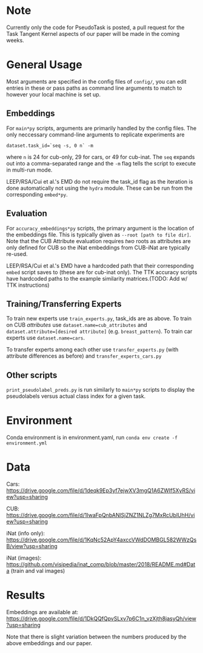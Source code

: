 # Note

Currently only the code for PseudoTask is posted, a pull request for the Task Tangent Kernel aspects of our paper will be made in the coming weeks.

# General Usage

Most arguments are specified in the config files of `config/`, you can edit entries in these or pass paths as command line arguments to match to however your local machine is set up.

## Embeddings

For `main*py` scripts, arguments are primarily handled by the config files. The only neccessary command-line arguments to replicate experiments are 
```
dataset.task_id=`seq -s, 0 n` -m
```
where `n` is 24 for cub-only, 29 for cars, or 49 for cub-inat. The `seq` expands out into a comma-separated range and the `-m` flag tells the script to execute in multi-run mode.

LEEP/RSA/Cui et al.'s EMD do not require the task_id flag as the iteration is done automatically not using the `hydra` module. These can be run from the corresponding `embed*py`.




## Evaluation

For `accuracy_embeddings*py` scripts, the primary argument is the location of the embeddings file. This is typically given as `--root [path to file dir]`.
Note that the CUB Attribute evaluation requires *two* roots as attributes are only defined for CUB so the iNat embeddings from CUB-iNat are typically re-used.

LEEP/RSA/Cui et al.'s EMD have a hardcoded path that their corresponding `embed` script saves to (these are for cub-inat only). The TTK accuracy scripts have hardcoded paths to the example similarity matrices.(TODO: Add w/ TTK instructions)

## Training/Transferring Experts

To train new experts use `train_experts.py`, task_ids are as above. To train on CUB *attributes* use `dataset.name=cub_attributes` and `dataset.attribute=[desired attribute]` (e.g. `breast_pattern`). To train car experts use `dataset.name=cars`.

To transfer experts among each other use `transfer_experts.py` (with attribute differences as before) and `transfer_experts_cars.py` 


## Other scripts

`print_pseudolabel_preds.py` is run similarly to `main*py` scripts to display the pseudolabels versus actual class index for a given task.


# Environment

Conda environment is in environment.yaml, run `conda env create -f environment.yml`




# Data

   Cars: https://drive.google.com/file/d/1deqk9Ep3yf7ejwXV3mgQ1A6ZWIf5XyRS/view?usp=sharing
   
   CUB: https://drive.google.com/file/d/1IwaFpQnbANlSjZNZ1NLZg7MxRcUblUhH/view?usp=sharing
   
   iNat (info only): https://drive.google.com/file/d/1KqNc52ApY4axccVWdDOMBGL582WWzQsB/view?usp=sharing
   
   iNat (images): https://github.com/visipedia/inat_comp/blob/master/2018/README.md#Data (train and val images)



# Results
Embeddings are available at:
https://drive.google.com/file/d/1DkQQfQpvSLxv7p6C1n_vzXjth8jasyQh/view?usp=sharing

Note that there is slight variation between the numbers produced by the above embeddings and our paper.
